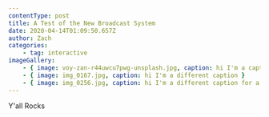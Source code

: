 ```yaml
---
contentType: post
title: A Test of the New Broadcast System
date: 2020-04-14T01:09:50.657Z
author: Zach
categories:
	- tag: interactive
imageGallery:
	- { image: voy-zan-r44uwcu7pwg-unsplash.jpg, caption: hi I'm a caption }
	- { image: img_0167.jpg, caption: hi I'm a different caption }
	- { image: img_0256.jpg, caption: hi I'm a different caption for a different image }
---
```


 Y'all Rocks
